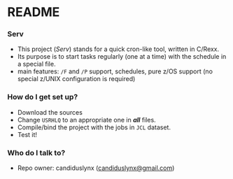 # README #

### Serv ###

* This project (*Serv*) stands for a quick cron-like tool, written in C/Rexx.
* Its purpose is to start tasks regularly (one at a time) with the schedule in a special file.
* main features: `/F` and `/P` support, schedules, pure z/OS support (no special z/UNIX configuration is required)

### How do I get set up? ###

* Download the sources
* Change `USRHLQ` to an appropriate one in _**all**_ files.
* Compile/bind the project with the jobs in `JCL` dataset.
* Test it!

### Who do I talk to? ###

* Repo owner: candiduslynx (candiduslynx@gmail.com)
